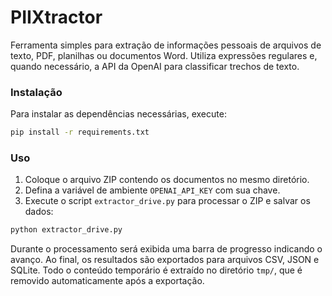 # PIIXtractor

Ferramenta simples para extração de informações pessoais de arquivos de texto,
PDF, planilhas ou documentos Word. Utiliza expressões regulares e, quando
necessário, a API da OpenAI para classificar trechos de texto.

### Instalação

Para instalar as dependências necessárias, execute:

```bash
pip install -r requirements.txt
```

### Uso

1. Coloque o arquivo ZIP contendo os documentos no mesmo diretório.
2. Defina a variável de ambiente `OPENAI_API_KEY` com sua chave.
3. Execute o script `extractor_drive.py` para processar o ZIP e salvar os dados:

```bash
python extractor_drive.py
```

Durante o processamento será exibida uma barra de progresso indicando o avanço.
Ao final, os resultados são exportados para arquivos CSV, JSON e SQLite. Todo o
conteúdo temporário é extraído no diretório `tmp/`, que é removido
automaticamente após a exportação.
